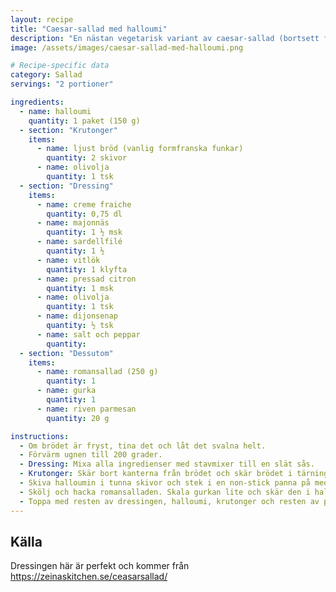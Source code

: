 ```yaml
---
layout: recipe
title: "Caesar-sallad med halloumi"
description: "En nästan vegetarisk variant av caesar-sallad (bortsett från sardellerna)."
image: /assets/images/caesar-sallad-med-halloumi.png

# Recipe-specific data
category: Sallad
servings: "2 portioner"

ingredients:
  - name: halloumi
    quantity: 1 paket (150 g)
  - section: "Krutonger"
    items:
      - name: ljust bröd (vanlig formfranska funkar)
        quantity: 2 skivor
      - name: olivolja
        quantity: 1 tsk
  - section: "Dressing"
    items:
      - name: creme fraiche
        quantity: 0,75 dl
      - name: majonnäs
        quantity: 1 ½ msk
      - name: sardellfilé
        quantity: 1 ½
      - name: vitlök
        quantity: 1 klyfta
      - name: pressad citron
        quantity: 1 msk
      - name: olivolja
        quantity: 1 tsk
      - name: dijonsenap
        quantity: ½ tsk
      - name: salt och peppar
        quantity:
  - section: "Dessutom"
    items:
      - name: romansallad (250 g)
        quantity: 1
      - name: gurka
        quantity: 1
      - name: riven parmesan
        quantity: 20 g

instructions:
  - Om brödet är fryst, tina det och låt det svalna helt.
  - Förvärm ugnen till 200 grader.
  - Dressing: Mixa alla ingredienser med stavmixer till en slät sås.
  - Krutonger: Skär bort kanterna från brödet och skär brödet i tärningar. Sprid ut på en plåt med bakplåtspapper. Droppa över olivoljan. Kör i ugnen i ca 5-10 minuter, håll koll så det inte bränns.
  - Skiva halloumin i tunna skivor och stek i en non-stick panna på medelvärme tills gyllene på båda sidor. Ställ åt sidan.
  - Skölj och hacka romansalladen. Skala gurkan lite och skär den i halvmånar. Blanda gurka och sallad med en skvätt dressing. Blanda sedan i ca hälften av parmesanen. Fördela detta på två tallrikar.
  - Toppa med resten av dressingen, halloumi, krutonger och resten av parmesanen.
---
```


## Källa

Dressingen här är perfekt och kommer från https://zeinaskitchen.se/ceasarsallad/ 